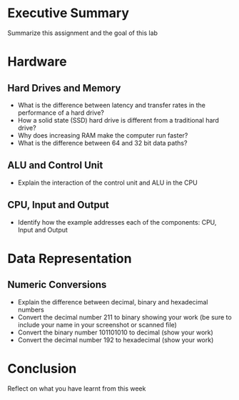# Executive Summary
Summarize this assignment and the goal of this lab

# Hardware
## Hard Drives and Memory
* What is the difference between latency and transfer rates in the performance of a hard drive?
* How a solid state (SSD) hard drive is different from a traditional hard drive?
* Why does increasing RAM make the computer run faster?
* What is the difference between 64 and 32 bit data paths?

## ALU and Control Unit
* Explain the interaction of the control unit and ALU in the CPU

## CPU, Input and Output
* Identify how the example addresses each of the components: CPU, Input and Output

# Data Representation

## Numeric Conversions
* Explain the difference between decimal, binary and hexadecimal numbers 
* Convert the decimal number 211 to binary showing your work (be sure to include your name in your screenshot or scanned file)
* Convert the binary number 101101010 to decimal (show your work)
* Convert the decimal number 192 to hexadecimal (show your work)

# Conclusion
Reflect on what you have learnt from this week
